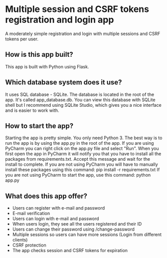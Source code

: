 # Multiple session and CSRF tokens registration and login app

A moderately simple registration and login with multiple sessions and CSRF tokens per user. 

## How is this app built?
This app is built with Python using Flask. 

## Which database system does it use?
It uses SQL database - SQLite. The database is located in the root of the app. It's called app_database.db. You can view this database with SQLite shell but I recommend using SQLite Studio, which gives you a nice
interface and is easier to work with.

## How to start the app?
Starting the app is pretty simple. You only need Python 3. The best way is to run the app is by using the app.py in the root of the app. If you are using PyCharm you can right click on the app.py file and select "Run".
When you first open the app in PyCharm it will notify you that you have to install all the packages from requirements.txt. Accept this message and wait for the install to complete. If you are not using PyCharm you will have
to manually install these packages using this command: pip install -r requirements.txt
If you are not using PyCharm to start the app, use this command: python app.py

## What does this app offer?
- Users can register with e-mail and password
- E-mail verification
- Users can login with e-mail and password
- When users login, they see all the users registered and their ID
- Users can change their password using /change-password
- Multiple sessions so users can have more sessions (Login from different clients)
- CSRF protection
- The app checks session and CSRF tokens for expiration


